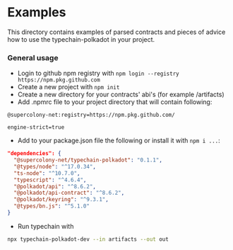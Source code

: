 # Examples

This directory contains examples of parsed contracts and pieces of advice how to use the typechain-polkadot in your project.

### General usage
- Login to github npm registry with ```npm login --registry https://npm.pkg.github.com```
- Create a new project with `npm init`
- Create a new directory for your contracts' abi's (for example /artifacts)
- Add .npmrc file to your project directory that will contain following:
```npmrc
@supercolony-net:registry=https://npm.pkg.github.com/

engine-strict=true
```
- Add to your package.json file the following or install it with `npm i ...`:
```json
"dependencies": {
  "@supercolony-net/typechain-polkadot": "0.1.1",
  "@types/node": "^17.0.34",
  "ts-node": "^10.7.0",
  "typescript": "^4.6.4",
  "@polkadot/api": "^8.6.2",
  "@polkadot/api-contract": "^8.6.2",
  "@polkadot/keyring": "^9.3.1",
  "@types/bn.js": "^5.1.0"
}
```
- Run typechain with
```bash
npx typechain-polkadot-dev --in artifacts --out out
```
